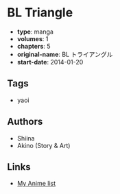 # BL Triangle

-   **type**: manga
-   **volumes**: 1
-   **chapters**: 5
-   **original-name**: BL トライアングル
-   **start-date**: 2014-01-20

## Tags

-   yaoi

## Authors

-   Shiina
-   Akino (Story & Art)

## Links

-   [My Anime list](https://myanimelist.net/manga/75917/BL_Triangle)
